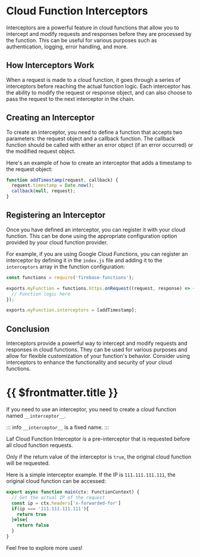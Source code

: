 # Cloud Function Interceptors

Interceptors are a powerful feature in cloud functions that allow you to intercept and modify requests and responses before they are processed by the function. This can be useful for various purposes such as authentication, logging, error handling, and more.

## How Interceptors Work

When a request is made to a cloud function, it goes through a series of interceptors before reaching the actual function logic. Each interceptor has the ability to modify the request or response object, and can also choose to pass the request to the next interceptor in the chain.

## Creating an Interceptor

To create an interceptor, you need to define a function that accepts two parameters: the request object and a callback function. The callback function should be called with either an error object (if an error occurred) or the modified request object.

Here's an example of how to create an interceptor that adds a timestamp to the request object:

```javascript
function addTimestamp(request, callback) {
  request.timestamp = Date.now();
  callback(null, request);
}
```

## Registering an Interceptor

Once you have defined an interceptor, you can register it with your cloud function. This can be done using the appropriate configuration option provided by your cloud function provider.

For example, if you are using Google Cloud Functions, you can register an interceptor by defining it in the `index.js` file and adding it to the `interceptors` array in the function configuration:

```javascript
const functions = require('firebase-functions');

exports.myFunction = functions.https.onRequest((request, response) => {
  // Function logic here
});

exports.myFunction.interceptors = [addTimestamp];
```

## Conclusion

Interceptors provide a powerful way to intercept and modify requests and responses in cloud functions. They can be used for various purposes and allow for flexible customization of your function's behavior. Consider using interceptors to enhance the functionality and security of your cloud functions.

# {{ $frontmatter.title }}

If you need to use an interceptor, you need to create a cloud function named `__interceptor__`.

::: info
`__interceptor__` is a fixed name.
:::

Laf Cloud Function Interceptor is a pre-interceptor that is requested before all cloud function requests.

Only if the return value of the interceptor is `true`, the original cloud function will be requested.

Here is a simple interceptor example. If the IP is `111.111.111.111`, the original cloud function can be accessed:

```typescript
export async function main(ctx: FunctionContext) {
  // Get the actual IP of the request
  const ip = ctx.headers['x-forwarded-for']
  if(ip === '111.111.111.111'){
    return true
  }else{
    return false
  }
}
```

Feel free to explore more uses!
